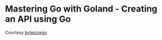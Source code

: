 # Mastering Go with Goland - Creating an API using Go

Courtesy [bytesizego](https://www.bytesizego.com/mastering-go-with-goland)